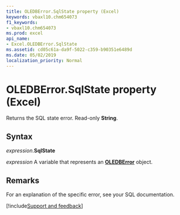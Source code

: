 ```yaml
---
title: OLEDBError.SqlState property (Excel)
keywords: vbaxl10.chm654073
f1_keywords:
- vbaxl10.chm654073
ms.prod: excel
api_name:
- Excel.OLEDBError.SqlState
ms.assetid: cd05c61a-da9f-5022-c359-b90351e6489d
ms.date: 05/02/2019
localization_priority: Normal
---
```



# OLEDBError.SqlState property (Excel)

Returns the SQL state error. Read-only **String**.


## Syntax

_expression_.**SqlState**

_expression_ A variable that represents an **[OLEDBError](Excel.OLEDBError.md)** object.


## Remarks

For an explanation of the specific error, see your SQL documentation.




[!include[Support and feedback](~/includes/feedback-boilerplate.md)]